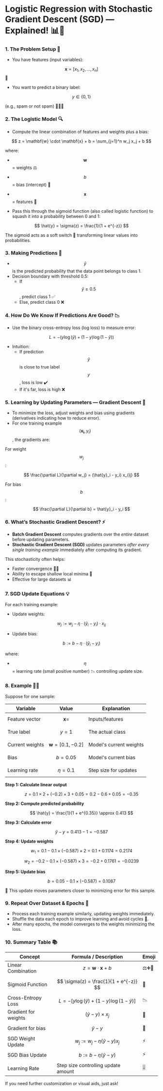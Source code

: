 # Logistic Regression with Stochastic Gradient Descent (SGD) — Explained! 📊🤖

### 1. The Problem Setup 🎯

- You have features (input variables):

$$
\mathbf{x} = [x_1, x_2, ..., x_n]
$$ 🔢

- You want to predict a binary label:

$$
y \in \{0,1\}
$$

(e.g., spam or not spam) 📨❌✅

### 2. The Logistic Model 🔍

- Compute the linear combination of features and weights plus a bias:

$$
z = \mathbf{w} \cdot \mathbf{x} + b = \sum_{j=1}^n w_j x_j + b
$$

where:  
- $$ \mathbf{w} $$ = weights ⚖️  
- $$ b $$ = bias (intercept) 🎯  
- $$ \mathbf{x} $$ = features 🧮  

- Pass this through the sigmoid function (also called logistic function) to squash it into a probability between 0 and 1:

$$
\hat{y} = \sigma(z) = \frac{1}{1 + e^{-z}}
$$

The sigmoid acts as a soft switch 🔄 transforming linear values into probabilities.

### 3. Making Predictions 🤔

- $$ \hat{y} $$ is the predicted probability that the data point belongs to class 1.
- Decision boundary with threshold 0.5:  
  - If $$ \hat{y} \geq 0.5 $$, predict class 1 ✅  
  - Else, predict class 0 ❌

### 4. How Do We Know If Predictions Are Good? 📉

- Use the binary cross-entropy loss (log loss) to measure error:

$$
L = - \big( y \log(\hat{y}) + (1 - y) \log(1 - \hat{y}) \big)
$$

- Intuition:  
  - If prediction $$ \hat{y} $$ is close to true label $$ y $$, loss is low ✔️  
  - If it's far, loss is high ❌

### 5. Learning by Updating Parameters — Gradient Descent 🔄

- To minimize the loss, adjust weights and bias using gradients (derivatives indicating how to reduce error).
- For one training example $$ (\mathbf{x_i}, y_i) $$, the gradients are:

For weight $$ w_j $$:

$$
\frac{\partial L}{\partial w_j} = (\hat{y}_i - y_i) x_{ij}
$$

For bias $$ b $$:

$$
\frac{\partial L}{\partial b} = \hat{y}_i - y_i
$$

### 6. What’s Stochastic Gradient Descent? ⚡️

- **Batch Gradient Descent** computes gradients over the *entire* dataset before updating parameters.
- **Stochastic Gradient Descent (SGD)** updates parameters *after every single training example* immediately after computing its gradient.
  
This stochasticity often helps:  
- Faster convergence 🏃‍♂️  
- Ability to escape shallow local minima 🚀  
- Effective for large datasets 📊

### 7. SGD Update Equations 💡

For each training example:

- Update weights:

$$
w_j := w_j - \eta \cdot (\hat{y}_i - y_i) \cdot x_{ij}
$$

- Update bias:

$$
b := b - \eta \cdot (\hat{y}_i - y_i)
$$

where:  
- $$ \eta $$ = learning rate (small positive number) 📉 controlling update size.

### 8. Example 🧑‍🏫

Suppose for one sample:

| Variable         | Value               | Explanation                  |
|------------------|---------------------|------------------------------|
| Feature vector   | $$ \mathbf{x} =  $$  | Inputs/features                 |
| True label      | $$ y = 1 $$              | The actual class               |
| Current weights | $$ \mathbf{w} = [0.1, -0.2] $$ | Model's current weights          |
| Bias            | $$ b = 0.05 $$            | Model's current bias            |
| Learning rate   | $$ \eta = 0.1 $$          | Step size for updates          |

**Step 1: Calculate linear output**

$$
z = 0.1 \times 2 + (-0.2) \times 3 + 0.05 = 0.2 - 0.6 + 0.05 = -0.35
$$

**Step 2: Compute predicted probability**

$$
\hat{y} = \frac{1}{1 + e^{0.35}} \approx 0.413
$$

**Step 3: Calculate error**

$$
\hat{y} - y = 0.413 - 1 = -0.587
$$

**Step 4: Update weights**

$$
w_1 = 0.1 - 0.1 \times (-0.587) \times 2 = 0.1 + 0.1174 = 0.2174
$$

$$
w_2 = -0.2 - 0.1 \times (-0.587) \times 3 = -0.2 + 0.1761 = -0.0239
$$

**Step 5: Update bias**

$$
b = 0.05 - 0.1 \times (-0.587) = 0.1087
$$

🎯 This update moves parameters closer to minimizing error for this sample.

### 9. Repeat Over Dataset & Epochs 🔁

- Process each training example similarly, updating weights immediately.
- Shuffle the data each epoch to improve learning and avoid cycles 🔀.
- After many epochs, the model converges to the weights minimizing the loss.

### 10. Summary Table 📚

| Concept                     | Formula / Description                              | Emoji       |
|-----------------------------|--------------------------------------------------|-------------|
| Linear Combination           | $$ z = \mathbf{w} \cdot \mathbf{x} + b $$         | ⚖️➕🧮         |
| Sigmoid Function            | $$ \sigma(z) = \frac{1}{1 + e^{-z}} $$           | 🔄           |
| Cross-Entropy Loss          | $$ L = -[ y \log(\hat{y}) + (1-y) \log(1-\hat{y})] $$ | 📉           |
| Gradient for weights        | $$ (\hat{y} - y) \times x_j $$                    | 📏           |
| Gradient for bias           | $$ \hat{y} - y $$                                | 📐           |
| SGD Weight Update           | $$ w_j := w_j - \eta (\hat{y} - y) x_j $$        | ⚡️           |
| SGD Bias Update             | $$ b := b - \eta (\hat{y} - y) $$                 | ⚡️           |
| Learning Rate               | Step size controlling update amount               | 🎚️           |



If you need further customization or visual aids, just ask!

